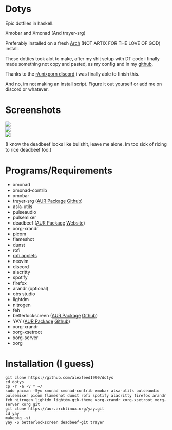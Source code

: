 # Dotys

Epic dotfiles in haskell.

Xmobar and Xmonad (And trayer-srg)


Preferably installed on a fresh [Arch](archlinux.org) (NOT ARTIX FOR THE LOVE OF GOD) install.

These dotties took alot to make, after my shit setup with DT code i finally made something not copy and pasted, as my config and in my [github](https://github.com/alexfeed1990).

Thanks to the [r/unixporn discord](https://discord.gg/d53yESY) i was finally able to finish this.

And no, im not making an install script. Figure it out yourself or add me on discord or whatever. 

# Screenshots
  
  ![](https://user-images.githubusercontent.com/76942911/135653821-9e0c50e9-cb04-4c63-aac2-24dccd5b1910.png)
  <br>
  ![](https://user-images.githubusercontent.com/76942911/135653940-732da22d-f5c1-41a6-b9e7-18ecd3f24f2e.png)
  <br>
  ![](https://user-images.githubusercontent.com/76942911/135654060-9e1c0e9b-1f36-4145-9c36-91b9f62f7793.png)
  
  (I know the deadbeef looks like bullshit, leave me alone. Im too sick of ricing to rice deadbeef too.)
  

# Programs/Requirements

  - xmonad
  - xmonad-contrib
  - xmobar
  - trayer-srg ([AUR Package](https://aur.archlinux.org/packages/trayer-srg/) [Github](https://github.com/sargon/trayer-srg))
  - asla-utils
  - pulseaudio
  - pulsemixer
  - deadbeef ([AUR Package](https://aur.archlinux.org/packages/deadbeef/) [Website](https://deadbeef.sourceforge.io/))
  - xorg-xrandr
  - picom
  - flameshot
  - dunst
  - rofi
  - [rofi applets](https://github.com/adi1090x/rofi)
  - neovim
  - discord
  - alacritty
  - spotify
  - firefox
  - arandr (optional)
  - obs studio
  - lightdm
  - nitrogen
  - feh
  - betterlockscreen ([AUR Package](https://aur.archlinux.org/packages/betterlockscreen/) [Github](https://github.com/betterlockscreen/betterlockscreen))
  - YAY ([AUR Package](https://aur.archlinux.org/packages/yay/) [Github](https://github.com/Jguer/yay))
  - xorg-xrandr
  - xorg-xsetroot
  - xorg-server
  - xorg

# Installation (I guess)

```
git clone https://github.com/alexfeed1990/dotys
cd dotys
cp -r -a -v * ~/
sudo pacman -Syu xmonad xmonad-contrib xmobar alsa-utils pulseaudio pulsemixer picom flameshot dunst rofi spotify alacritty firefox arandr feh nitrogen lightdm lightdm-gtk-theme xorg-xrandr xorg-xsetroot xorg-server xorg git
git clone https://aur.archlinux.org/yay.git
cd yay
makepkg -si
yay -S betterlockscreen deadbeef-git trayer
```
